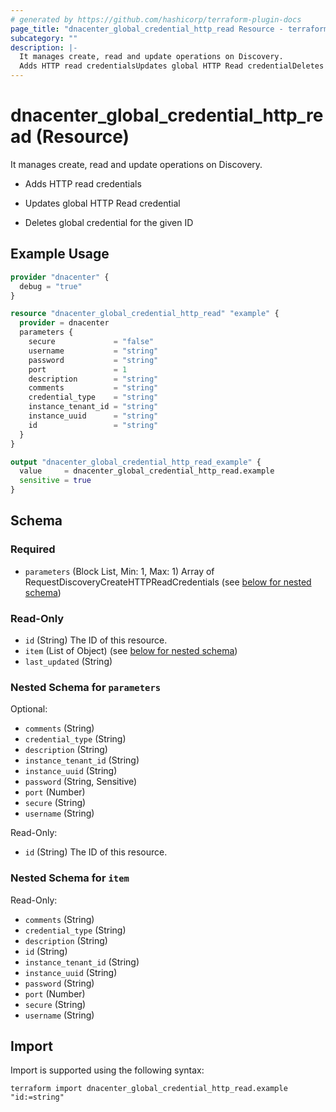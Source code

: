 ```yaml
---
# generated by https://github.com/hashicorp/terraform-plugin-docs
page_title: "dnacenter_global_credential_http_read Resource - terraform-provider-dnacenter"
subcategory: ""
description: |-
  It manages create, read and update operations on Discovery.
  Adds HTTP read credentialsUpdates global HTTP Read credentialDeletes global credential for the given ID
---
```


# dnacenter_global_credential_http_read (Resource)

It manages create, read and update operations on Discovery.

- Adds HTTP read credentials

- Updates global HTTP Read credential

- Deletes global credential for the given ID

## Example Usage

```terraform
provider "dnacenter" {
  debug = "true"
}

resource "dnacenter_global_credential_http_read" "example" {
  provider = dnacenter
  parameters {
    secure             = "false"
    username           = "string"
    password           = "string"
    port               = 1
    description        = "string"
    comments           = "string"
    credential_type    = "string"
    instance_tenant_id = "string"
    instance_uuid      = "string"
    id                 = "string"
  }
}

output "dnacenter_global_credential_http_read_example" {
  value     = dnacenter_global_credential_http_read.example
  sensitive = true
}
```

<!-- schema generated by tfplugindocs -->
## Schema

### Required

- `parameters` (Block List, Min: 1, Max: 1) Array of RequestDiscoveryCreateHTTPReadCredentials (see [below for nested schema](#nestedblock--parameters))

### Read-Only

- `id` (String) The ID of this resource.
- `item` (List of Object) (see [below for nested schema](#nestedatt--item))
- `last_updated` (String)

<a id="nestedblock--parameters"></a>
### Nested Schema for `parameters`

Optional:

- `comments` (String)
- `credential_type` (String)
- `description` (String)
- `instance_tenant_id` (String)
- `instance_uuid` (String)
- `password` (String, Sensitive)
- `port` (Number)
- `secure` (String)
- `username` (String)

Read-Only:

- `id` (String) The ID of this resource.


<a id="nestedatt--item"></a>
### Nested Schema for `item`

Read-Only:

- `comments` (String)
- `credential_type` (String)
- `description` (String)
- `id` (String)
- `instance_tenant_id` (String)
- `instance_uuid` (String)
- `password` (String)
- `port` (Number)
- `secure` (String)
- `username` (String)

## Import

Import is supported using the following syntax:

```shell
terraform import dnacenter_global_credential_http_read.example "id:=string"
```
